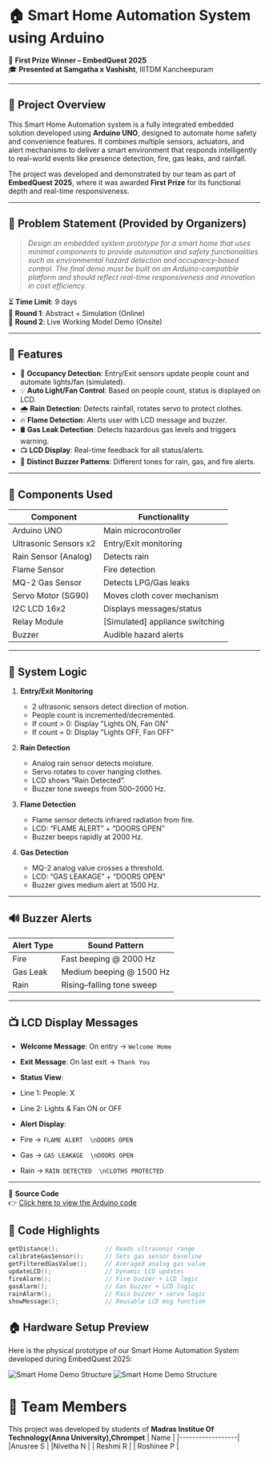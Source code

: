 # 🏠 Smart Home Automation System using Arduino

🎉 **First Prize Winner – EmbedQuest 2025**  
🎓 **Presented at Samgatha x Vashisht**, IIITDM Kancheepuram

---

## 📌 Project Overview

This Smart Home Automation system is a fully integrated embedded solution developed using **Arduino UNO**, designed to automate home safety and convenience features. It combines multiple sensors, actuators, and alert mechanisms to deliver a smart environment that responds intelligently to real-world events like presence detection, fire, gas leaks, and rainfall.

The project was developed and demonstrated by our team as part of **EmbedQuest 2025**, where it was awarded **First Prize** for its functional depth and real-time responsiveness.

---

## 📝 Problem Statement (Provided by Organizers)

> *Design an embedded system prototype for a smart home that uses minimal components to provide automation and safety functionalities such as environmental hazard detection and occupancy-based control. The final demo must be built on an Arduino-compatible platform and should reflect real-time responsiveness and innovation in cost efficiency.*

⏳ **Time Limit**: 9 days  
🧪 **Round 1**: Abstract + Simulation (Online)  
🔬 **Round 2**: Live Working Model Demo (Onsite)

---


## 🔧 Features

- 👥 **Occupancy Detection**: Entry/Exit sensors update people count and automate lights/fan (simulated).
- 💡 **Auto Light/Fan Control**: Based on people count, status is displayed on LCD.
- 🌧️ **Rain Detection**: Detects rainfall, rotates servo to protect clothes.
- 🔥 **Flame Detection**: Alerts user with LCD message and buzzer.
- 🛢️ **Gas Leak Detection**: Detects hazardous gas levels and triggers warning.
- 📺 **LCD Display**: Real-time feedback for all status/alerts.
- 🔔 **Distinct Buzzer Patterns**: Different tones for rain, gas, and fire alerts.

---

## 🧰 Components Used

| Component             | Functionality                      |
|----------------------|-------------------------------------|
| Arduino UNO           | Main microcontroller               |
| Ultrasonic Sensors x2 | Entry/Exit monitoring              |
| Rain Sensor (Analog)  | Detects rain                       |
| Flame Sensor          | Fire detection                     |
| MQ-2 Gas Sensor       | Detects LPG/Gas leaks              |
| Servo Motor (SG90)    | Moves cloth cover mechanism        |
| I2C LCD 16x2          | Displays messages/status           |
| Relay Module          | [Simulated] appliance switching    |
| Buzzer                | Audible hazard alerts              |

---

## 🔁 System Logic

1. **Entry/Exit Monitoring**
   - 2 ultrasonic sensors detect direction of motion.
   - People count is incremented/decremented.
   - If count > 0: Display "Lights ON, Fan ON"  
   - If count = 0: Display "Lights OFF, Fan OFF"

2. **Rain Detection**
   - Analog rain sensor detects moisture.
   - Servo rotates to cover hanging clothes.
   - LCD shows “Rain Detected”.
   - Buzzer tone sweeps from 500–2000 Hz.

3. **Flame Detection**
   - Flame sensor detects infrared radiation from fire.
   - LCD: “FLAME ALERT” + “DOORS OPEN”
   - Buzzer beeps rapidly at 2000 Hz.

4. **Gas Detection**
   - MQ-2 analog value crosses a threshold.
   - LCD: “GAS LEAKAGE” + “DOORS OPEN”
   - Buzzer gives medium alert at 1500 Hz.

---

## 🔊 Buzzer Alerts

| Alert Type | Sound Pattern               |
|------------|-----------------------------|
| Fire       | Fast beeping @ 2000 Hz      |
| Gas Leak   | Medium beeping @ 1500 Hz    |
| Rain       | Rising–falling tone sweep   |

---

## 📺 LCD Display Messages

- **Welcome Message**: On entry → `Welcome Home`
- **Exit Message**: On last exit → `Thank You`
- **Status View**:
- Line 1: People: X
- Line 2: Lights & Fan ON  or OFF

- **Alert Display**:
- Fire → `FLAME ALERT  \nDOORS OPEN`
- Gas  → `GAS LEAKAGE  \nDOORS OPEN`
- Rain → `RAIN DETECTED  \nCLOTHS PROTECTED`

---
📂 **Source Code**  
👉 [Click here to view the Arduino code](Arduino_code.ino)


## 🧠 Code Highlights

```cpp
getDistance();             // Reads ultrasonic range
calibrateGasSensor();      // Sets gas sensor baseline
getFilteredGasValue();     // Averaged analog gas value
updateLCD();               // Dynamic LCD updates
fireAlarm();               // Fire buzzer + LCD logic
gasAlarm();                // Gas buzzer + LCD logic
rainAlarm();               // Rain buzzer + servo logic
showMessage();             // Reusable LCD msg function
```
## 🏠 Hardware Setup Preview

Here is the physical prototype of our Smart Home Automation System developed during EmbedQuest 2025:

![Smart Home Demo Structure](smart_home_str1.jpeg)
![Smart Home Demo Structure](smart_home_str2.jpeg)


# 👥 Team Members

This project was developed by students of 
**Madras Institue Of Technology(Anna University),Chrompet**
 | Name             |
|------------------|
|Anusree S         |
|Nivetha N         |
| Reshmi R        |
| Roshinee P     | 



